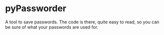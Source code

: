 # pyPassworder

A tool to save passwords.
The code is there, quite easy to read, so you can be sure of what your passwords are used for.